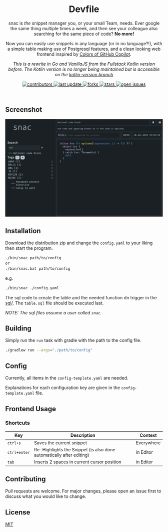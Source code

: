 <div align="center">

  <h1>Devfile</h1>

  <p>
    snac is <i>the</i> snippet manager you, or your small Team, needs. Ever google the same thing multiple times a week, and then see your colleague also searching for the same piece of code? <b>No more!</b>

Now you can easily use snippets in any language (or in no language?!), with a simple table making use of Postgresql features, and a clean looking web frontend inspired by [Colors of GitHub Copilot](https://github.com/features/copilot).

<i>This is a rewrite in Go and VanillaJS from the Fullstack Kotlin version before. The Kotlin version is no longer being maintained but is accessible on the [kotlin-version branch](http://github.com/Sett17/snac/tree/kotlin-version)</i>
  </p>


<!-- Badges -->
<p>
  <a href="https://github.com/Sett17/Devfile/graphs/contributors">
    <img src="https://img.shields.io/github/contributors/Sett17/snac" alt="contributors" />
  </a>
  <a href="">
    <img src="https://img.shields.io/github/last-commit/Sett17/snac" alt="last update" />
  </a>
  <a href="https://github.com/Sett17/snac/network/members">
    <img src="https://img.shields.io/github/forks/Sett17/snac" alt="forks" />
  </a>
  <a href="https://github.com/Sett17/snac/stargazers">
    <img src="https://img.shields.io/github/stars/Sett17/snac" alt="stars" />
  </a>
  <a href="https://github.com/Sett17/snac/issues/">
    <img src="https://img.shields.io/github/issues/Sett17/snac" alt="open issues" />
  </a>
</p>
</div>

<br />


## Screenshot
![](img.png)


## Installation

Download the distribution zip and change the `config.yaml` to your liking then start the program.

```bash
./bin/snac path/to/config
or
./bin/snac.bat path/to/config
```

e.g.
```bash
./bin/snac ./config.yaml
```

The sql code to create the table and the needed function dn trigger in the [sql/](sql/).
The `table.sql` file should be executed last.

*NOTE: The sql files assume a user called `snac`.*

## Building

Simply run the `run` task with gradle with the path to the config file.

```bash
./gradlew run --args="./path/to/config"
```

## Config

Currently, all items in the `config-template.yaml` are needed.

Explanations for each configuration key are given in the `config-template.yaml` file.

## Frontend Usage

### Shortcuts
| Key          | Description                                                          | Context    |
|--------------|----------------------------------------------------------------------|------------|
| `ctrl+s`     | Saves the current snippet                                            | Everywhere |
| `ctrl+enter` | Re-Highlights the Snippet (is also done automatically after editing) | in Editor  |
| `tab`        | Inserts 2 spaces in current cursor position                          | in Editor  |

## Contributing
Pull requests are welcome. For major changes, please open an issue first to discuss what you would like to change.

## License
[MIT](https://choosealicense.com/licenses/mit/)